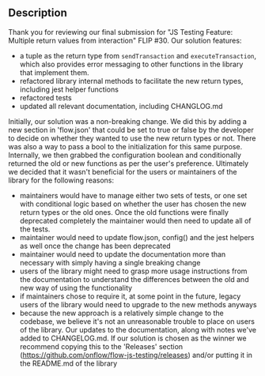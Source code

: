 ## Description
Thank you for reviewing our final submission for "JS Testing Feature: Multiple return values from interaction" FLIP #30. Our solution features:
- a tuple as the return type from `sendTransaction` and `executeTransaction`, which also provides error messaging to other functions in the library that implement them.
- refactored library internal methods to facilitate the new return types, including jest helper functions
- refactored tests 
- updated all relevant documentation, including CHANGLOG.md

Initially, our solution was a non-breaking change. We did this by adding a new section in 'flow.json' that could be set to true or false by the developer to decide on whether they wanted to use the new return types or not. There was also a way to pass a bool to the initialization for this same purpose. Internally, we then grabbed the configuration boolean and conditionally returned the old or new functions as per the user's preference. Ultimately we decided that it wasn't beneficial for the users or maintainers of the library for the following reasons:
- maintainers would have to manage either two sets of tests, or one set with conditional logic based on whether the user has chosen the new return types or the old ones. Once the old functions were finally deprecated completely the maintainer would then need to update all of the tests.
- maintainer would need to update flow.json, config() and the jest helpers as well once the change has been deprecated
- maintainer would need to update the documentation more than necessary with simply having a single breaking change
- users of the library might need to grasp more usage instructions from the documentation to understand the differences between the old and new way of using the functionality
- if maintainers chose to require it, at some point in the future, legacy users of the library would need to upgrade to the new methods anyways
- because the new approach is a relatively simple change to the codebase, we believe it's not an unreasonable trouble to place on users of the library. Our updates to the documentation, along with notes we've added to CHANGELOG.md. If our solution is chosen as the winner we recommend copying this to the 'Releases' section (https://github.com/onflow/flow-js-testing/releases) and/or putting it in the README.md of the library



